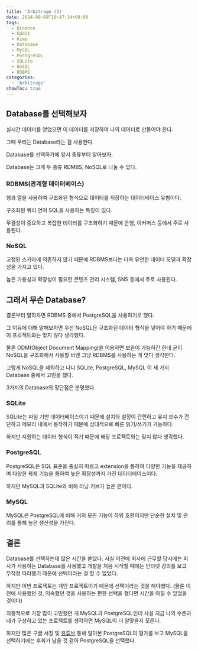 ```yaml
---
title: 'Arbitrage (3)'
date: 2024-09-09T10:47:34+09:00
tags:
  - Binance
  - Upbit
  - Kimp
  - Database
  - MySQL
  - PostgreSQL
  - SQLite
  - NoSQL
  - RDBMS
categories:
  - 'Arbitrage'
showToc: true
---
```


## Database를 선택해보자
실시간 데이터를 얻었으면 이 데이터를 저장하여 나의 데이터로 만들어야 한다.

그때 우리는 Database라는 걸 사용한다.

Database를 선택하기에 앞서 종류부터 알아보자.

Database는 크게 두 종류 RDMBS, NoSQL로 나눌 수 있다.

### RDBMS(관계형 데이터베이스)
행과 열을 사용하여 구조화된 형식으로 데이터를 저장하는 데이터베이스 유형이다.

구조화된 쿼리 언어 SQL을 사용하는 특징이 있다.

무결성이 중요하고 복잡한 데이터를 구조화하기 때문에 은행, 이커머스 등에서 주로 사용된다.

### NoSQL
고정된 스키마에 의존하지 않기 때문에 RDBMS보다는 더욱 유연한 데이터 모델과 확장성을 가지고 있다.

높은 가용성과 확장성이 필요한 콘텐츠 관리 시스템, SNS 등에서 주로 사용된다.

## 그래서 무슨 Database?

결론부터 말하자면 RDBMS 중에서 PostgreSQL을 사용하기로 했다.

그 이유에 대해 말해보자면 우선 NoSQL은 구조화된 데이터 형식을 넣어야 하기 때문에 이 프로젝트와는 맞지 않다 생각했다.

물론 ODM(Object Document Mapping)을 이용하면 보완이 가능하긴 한데 굳이 NoSQL을 구조화해서 사용할 바엔 그냥 RDBMS를 사용하는 게 맞다 생각한다.

그렇게 NoSQL을 제외하고 나니 SQLite, PostgreSQL, MySQL 이 세 가지 Database 중에서 고민을 했다.

3가지의 Database의 장단점은 분명했다.

### SQLite
SQLite는 파일 기반 데이터베이스이기 때문에 설치와 설정이 간편하고 유지 보수가 간단하고 메모리 내에서 동작하기 때문에 상대적으로 빠른 읽기/쓰기가 가능하다.

하지만 지원하는 데이터 형식이 적기 때문에 해당 프로젝트와는 맞지 않다 생각했다.

### PostgreSQL
PostgreSQL은 SQL 표준을 충실히 따르고 extension을 통하여 다양한 기능을 제공하며 다양한 복제 기능을 통하여 높은 확장성까지 가진 데이터베이스이다.

하지만 MySQL과 SQLite와 비해 러닝 커브가 높은 편이다.

### MySQL
MySQL은 PostgreSQL에 비해 거의 모든 기능이 하위 호환이지만 단순한 설치 및 관리를 통해 높은 생산성을 가진다.

## 결론
Database를 선택하는데 많은 시간을 쏟았다. 사실 이전에 회사에 근무할 당시에는 회사가 사용하는 Database를 사용했고 개발을 처음 시작할 때에는 인터넷 강의를 보고 무작정 따라했기 때문에 선택이라는 걸 할 수 없었다.

하지만 이번 프로젝트는 개인 프로젝트이기 때문에 선택이라는 것을 해야했다. (물론 이전에 사용했던 것, 익숙했던 것을 사용하는 편한 선택을 했다면 시간을 아낄 수 있었을 것이다)

최종적으로 가장 많이 고민했던 게 MySQL과 PostgreSQL인데 사실 지금 나의 수준과 내가 구상하고 있는 프로젝트를 생각하면 MySQL이 더 알맞을지 모른다.

하지만 많은 구글 서칭 및 [유튜브](https://www.youtube.com/watch?v=ocZid4g4UpY) 통해 알아본 PostgreSQL의 평가를 보고 MySQL을 선택하기에는 후회가 남을 것 같아 PostgreSQL을 선택했다.